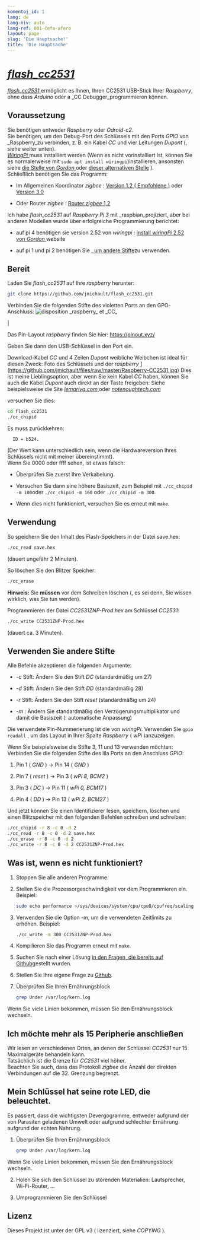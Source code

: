 ```yaml
---
komentoj_id: 1
lang: de
lang-niv: auto
lang-ref: 001-ĉefa-afero
layout: page
slug: 'Die Hauptsache!'
title: 'Die Hauptsache'
---
```


# [ _flash\_cc2531_ ](https://github.com/jmichault/flash_cc2531)
 [ _flash\_cc2531_ ](https://github.com/jmichault/flash_cc2531) ermöglicht es Ihnen, Ihren CC2531 USB-Stick Ihrer _Raspberry_, ohne dass _Arduino_ oder a _CC Debugger_programmieren können.  

## Voraussetzung
Sie benötigen entweder _Raspberry_ oder _Odroid-c2_.  
Sie benötigen, um den Debug-Port des Schlüssels mit den Ports _GPIO_ von _Raspberry_zu verbinden, z. B. ein Kabel _CC_ und vier Leitungen _Dupont_ (, siehe weiter unten).   
[ _WiringPi_ ](http://wiringpi.com/) muss installiert werden \(Wenn es nicht vorinstalliert ist, können Sie es normalerweise mit `sudo apt install wiringpi`)installieren, ansonsten siehe [die Stelle von _Gordon_ ](http://wiringpi.com/) oder [dieser alternativen Stelle](https://github.com/WiringPi/WiringPi) \).  
Schließlich benötigen Sie das Programm:

* Im Allgemeinen Koordinator  _zigbee_ :  [  Version 1.2  ( Empfohlene )](https://github.com/Koenkk/Z-Stack-firmware/raw/master/coordinator/Z-Stack_Home_1.2/bin/default/)  oder  [ Version 3.0 ](https://github.com/Koenkk/Z-Stack-firmware/tree/master/coordinator/Z-Stack_3.0.x/bin) 


* Oder Router _zigbee_ : [Router _zigbee_ 1,2](https://github.com/Koenkk/Z-Stack-firmware/tree/master/router/CC2531/bin)



Ich habe _flash\_cc2531_ auf _Raspberry Pi 3_ mit _raspbian_projiziert, aber bei anderen Modellen wurde über erfolgreiche Programmierung berichtet:

 * auf pi 4 benötigen sie version 2.52 von _wiringpi_ :  [install _wiringPi_ 2.52 von _Gordon_ ](http://wiringpi.com/wiringpi-updated-to-2-52-for-the-raspberry-pi-4b/)website


 * auf pi 1 und pi 2 benötigen Sie [, um andere Stifte](#uzi_aliajn_pinglojn)zu verwenden.



## Bereit

Laden Sie _flash\_cc2531_ auf Ihre _raspberry_ herunter:
```bash
git clone https://github.com/jmichault/flash_cc2531.git
```

Verbinden Sie die folgenden Stifte des violetten Ports an den GPO-Anschluss:
![](/public/raspberry-cc.png "disposition _raspberry_ et _CC_") 

|  

Das Pin-Layout _raspberry_ finden Sie hier: <https://pinout.xyz/>


Geben Sie dann den USB-Schlüssel in den Port ein.  

Download-Kabel _CC_ und 4 Zeilen _Dupont_ weibliche Weibchen ist ideal für diesen Zweck:
Foto des Schlüssels und der _raspberry_ ](https://github.com/jmichault/files/raw/master/Raspberry-CC2531.jpg)
Dies ist meine Lieblingsoption, aber wenn Sie kein Kabel _CC_ haben, können Sie auch die Kabel _Dupont_ auch direkt an der Taste freigeben: Siehe beispielsweise die Site [ _lemariva.com_ ](https://lemariva.com/blog/2019/08/zigbee-flashing-cc2531-using-raspberry-pi-without-cc-debugger) oder [ _notenoughtech.com_ ](https://notenoughtech.com/home-automation/flashing-cc2531-without-cc-debugger )


versuchen Sie dies:
```bash
cd flash_cc2531
./cc_chipid
```
Es muss zurückkehren:
```
  ID = b524.
```
(Der Wert kann unterschiedlich sein, wenn die Hardwareversion Ihres Schlüssels nicht mit meiner übereinstimmt).  
Wenn Sie 0000 oder ffff sehen, ist etwas falsch:

 * Überprüfen Sie zuerst Ihre Verkabelung.


 * Versuchen Sie dann eine höhere Basiszeit, zum Beispiel mit `./cc_chipid -m 100`oder `./cc_chipid -m 160` oder `./cc_chipid -m 300`.


 * Wenn dies nicht funktioniert, versuchen Sie es erneut mit `make`.



## Verwendung
So speichern Sie den Inhalt des Flash-Speichers in der Datei save.hex:
```bash
./cc_read save.hex
```
(dauert ungefähr 2 Minuten).  

So löschen Sie den Blitzer Speicher:
```bash
./cc_erase
```
**Hinweis:** Sie **müssen** vor dem Schreiben löschen (, es sei denn, Sie wissen wirklich, was Sie tun werden).

Programmieren der Datei _CC2531ZNP-Prod.hex_ am Schlüssel _CC2531_:
```bash
./cc_write CC2531ZNP-Prod.hex
```
(dauert ca. 3 Minuten).

<a id="uzi_aliajn_pinglojn"></a>

## Verwenden Sie andere Stifte

Alle Befehle akzeptieren die folgenden Argumente:

 * _-c_ Stift: Ändern Sie den Stift _DC_ (standardmäßig um 27)


 * _-d_ Stift: Ändern Sie den Stift _DD_ (standardmäßig 28)


 * _-r_ Stift: Ändern Sie den Stift _reset_ (standardmäßig um 24)


 * _-m_ : Ändern Sie standardmäßig den Verzögerungsmultiplikator und damit die Basiszeit (: automatische Anpassung)



Die verwendete Pin-Nummerierung ist die von _wiringPi_. Verwenden Sie `gpio readall` , um das Layout in Ihrer Spalte _Raspberry_ ( _wPi_ )anzuzeigen.

Wenn Sie beispielsweise die Stifte 3, 11 und 13 verwenden möchten:  
Verbinden Sie die folgenden Stifte des lila Ports an den Anschluss _GPIO_:

 1. Pin 1 ( _GND_ ) -> Pin 14 ( _GND_ )


 2. Pin 7 ( _reset_ ) -> Pin 3 ( _wPi 8, BCM2_ )


 3. Pin 3 ( _DC_ ) -> Pin 11 ( _wPi 0, BCM17_ )


 4. Pin 4 ( _DD_ ) -> Pin 13 ( _wPi 2, BCM27_ )



Und jetzt können Sie einen Identifizierer lesen, speichern, löschen und einen Blitzspeicher mit den folgenden Befehlen schreiben und schreiben:
```bash
./cc_chipid -r 8 -c 0 -d 2
./cc_read -r 8 -c 0 -d 2 save.hex
./cc_erase -r 8 -c 0 -d 2
./cc_write -r 8 -c 0 -d 2 CC2531ZNP-Prod.hex
```

## Was ist, wenn es nicht funktioniert?

1. Stoppen Sie alle anderen Programme.


2. Stellen Sie die Prozessorgeschwindigkeit vor dem Programmieren ein. Beispiel:



   ```bash
   sudo echo performance >/sys/devices/system/cpu/cpu0/cpufreq/scaling_governor
   ```
3. Verwenden Sie die Option -m, um die verwendeten Zeitlimits zu erhöhen. Beispiel:



   ```bash
   ./cc_write -m 300 CC2531ZNP-Prod.hex
   ```
4. Kompilieren Sie das Programm erneut mit `make`.



5. Suchen Sie nach einer Lösung [in den Fragen, die bereits auf Github](https://github.com/jmichault/flash_cc2531/issues?q=is%3Aissue)gestellt wurden.



6. Stellen Sie Ihre eigene Frage zu [Github](https://github.com/jmichault/flash_cc2531/issues/new/choose).



7. Überprüfen Sie Ihren Ernährungsblock


    
   ```bash
   grep Under /var/log/kern.log
   ```
Wenn Sie viele Linien bekommen, müssen Sie den Ernährungsblock wechseln.  

## Ich möchte mehr als 15 Peripherie anschließen
Wir lesen an verschiedenen Orten, an denen der Schlüssel _CC2531_ nur 15 Maximalgeräte behandeln kann.   
Tatsächlich ist die Grenze für _CC2531_ viel höher.   
Beachten Sie auch, dass das Protokoll _zigbee_ die Anzahl der direkten Verbindungen auf die 32. Grenzung begrenzt.  

## Mein Schlüssel hat seine rote LED, die beleuchtet.
Es passiert, dass die wichtigsten Devergogramme, entweder aufgrund der von Parasiten geladenen Umwelt oder aufgrund schlechter Ernährung aufgrund der echten Nahrung.  

1. Überprüfen Sie Ihren Ernährungsblock


    
   ```bash
   grep Under /var/log/kern.log
   ```
Wenn Sie viele Linien bekommen, müssen Sie den Ernährungsblock wechseln.  

2. Holen Sie sich den Schlüssel zu störenden Materialien: Lautsprecher, Wi-Fi-Router, ...



3. Umprogrammieren Sie den Schlüssel


 


## Lizenz

Dieses Projekt ist unter der GPL v3 ( lizenziert, siehe _COPYING_ ).
